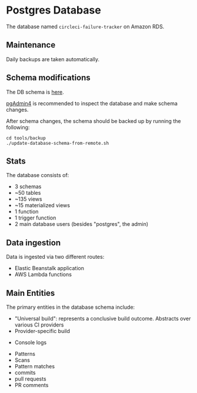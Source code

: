 # Postgres Database

The database named `circleci-failure-tracker` on Amazon RDS.


## Maintenance
Daily backups are taken automatically.


## Schema modifications

The DB schema is [here](../../configuration/schema.sql).

[pgAdmin4](https://www.pgadmin.org/) is recommended to inspect the database and make schema changes.

After schema changes, the schema should be backed up by running the following:

    cd tools/backup
    ./update-database-schema-from-remote.sh

## Stats

The database consists of:

* 3 schemas
* ~50 tables
* ~135 views
* ~15 materialized views
* 1 function
* 1 trigger function
* 2 main database users (besides "postgres", the admin)

## Data ingestion

Data is ingested via two different routes:

* Elastic Beanstalk application
* AWS Lambda functions

## Main Entities

The primary entities in the database schema include:

* "Universal build": represents a conclusive build outcome.  Abstracts over various CI providers
* Provider-specific build
- Console logs
* Patterns
* Scans
* Pattern matches
* commits
* pull requests
* PR comments

